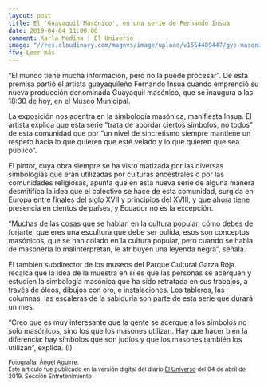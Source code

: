 ```yaml
---
layout: post
title: El 'Guayaquil Masónico', en una serie de Fernando Insua
date: 2019-04-04 11:00:00
comment: Karla Medina | El Universo
image: "//res.cloudinary.com/magnvs/image/upload/v1554489447/gye-masonico_ifk3eg.jpg"
ffw: Leer más
---
```

“El mundo tiene mucha información, pero no la puede procesar”. De esta premisa partió el artista guayaquileño Fernando Insua cuando emprendió su nueva producción denominada Guayaquil masónico, que se inaugura a las 18:30 de hoy, en el Museo Municipal.

La exposición nos adentra en la simbología masónica, manifiesta Insua. El artista explica que esta serie “trata de abordar ciertos símbolos, no todos” de esta comunidad que por “un nivel de sincretismo siempre mantiene un respeto hacia lo que quieren que esté velado y lo que quieren que sea público”.

El pintor, cuya obra siempre se ha visto matizada por las diversas simbologías que eran utilizadas por culturas ancestrales o por las comunidades religiosas, apunta que en esta nueva serie de alguna manera desmitifica la idea que el colectivo se hace de esta comunidad, surgida en Europa entre finales del siglo XVII y principios del XVIII, y que ahora tiene presencia en cientos de países, y Ecuador no es la excepción.

“Muchas de las cosas que se hablan en la cultura popular, cómo debes de forjarte, que eres una escultura que debe ser pulida, esos son conceptos masónicos, que se han colado en la cultura popular, pero cuando se habla de masonería lo malinterpretan, le atribuyen una leyenda negra”, señala.

El también subdirector de los museos del Parque Cultural Garza Roja recalca que la idea de la muestra en sí es que las personas se acerquen y estudien la simbología masónica que ha sido retratada en sus trabajos, a través de óleos, dibujos con oro, e instalaciones. Los tableros, las columnas, las escaleras de la sabiduría son parte de esta serie que durará un mes.

“Creo que es muy interesante que la gente se acerque a los símbolos no solo masónicos, sino los que los masones utilizan. Hay que hacer bien la diferencia: hay símbolos que son judíos y que los masones también los utilizan”, explica. (I)

<small>Fotografía: Ángel Aguirre. <br/>Este artículo fue publicado en la versión digital del diario [El Universo](//www.eluniverso.com/entretenimiento/2019/04/04/nota/7267403/guayaquil-masonico-serie-fernando-insua) del 04 de abril de 2019. Sección Entretenimiento</small>
